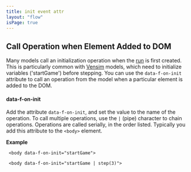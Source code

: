 ```yaml
---
title: init event attr
layout: "flow"
isPage: true
---
```


<!-- module desc -->

## Call Operation when Element Added to DOM

Many models call an initialization operation when the [run](../../../../../../glossary/#run) is first created. This is particularly common with [Vensim](../../../../../../model_code/vensim/) models, which need to initialize variables ('startGame') before stepping. You can use the `data-f-on-init` attribute to call an operation from the model when a particular element is added to the DOM.

#### data-f-on-init

Add the attribute `data-f-on-init`, and set the value to the name of the operation. To call multiple operations, use the `|` (pipe) character to chain operations. Operations are called serially, in the order listed. Typically you add this attribute to the `<body>` element.

**Example**

     <body data-f-on-init="startGame">

     <body data-f-on-init="startGame | step(3)">

